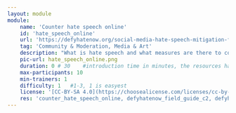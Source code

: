 ```yaml
---
layout: module
module:
    name: 'Counter hate speech online'
    id: 'hate_speech_online' 
    url: 'https://defyhatenow.org/social-media-hate-speech-mitigation-field-guide-v2-cameroon/'
    tag: 'Community & Moderation, Media & Art'
    description: "What is hate speech and what measures are there to counter it?"
    pic-url: hate_speech_online.png
    duration: 0 # 30    #introduction time in minutes, the resources have their own time blocks
    max-participants: 10
    min-trainers: 1
    difficulty: 1   #1-3, 1 is easyest
    license: '[CC-BY-SA 4.0](https://choosealicense.com/licenses/cc-by-sa-4.0/)'
    res: 'counter_hate_speech_online, defyhatenow_field_guide_c2, defyhatenow_field_guide_c6, defyhatenow_facilitator_notes'
---  
```

